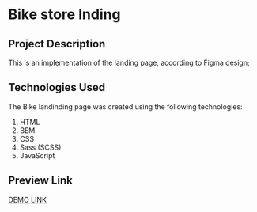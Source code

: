 # Bike store lnding

## Project Description

This is an implementation of the landing page, according to [Figma design](https://www.figma.com/file/NZQAIydtHo5QkINyGLHNcq/BIKE-New-Version?node-id=0%3A1);

## Technologies Used 
The Bike landinding page was created using the following technologies:

1. HTML
1. BEM
1. CSS
1. Sass (SCSS)
1. JavaScript

## Preview Link

[DEMO LINK](https://ydashko.github.io/bike-store-landing/)
